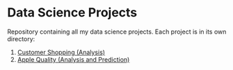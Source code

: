 # Data Science Projects

Repository containing all my data science projects. Each project is in its own directory:

1. [Customer Shopping (Analysis)](customer-shopping/README.md)
2. [Apple Quality (Analysis and Prediction)](apple-quality/README.md)
